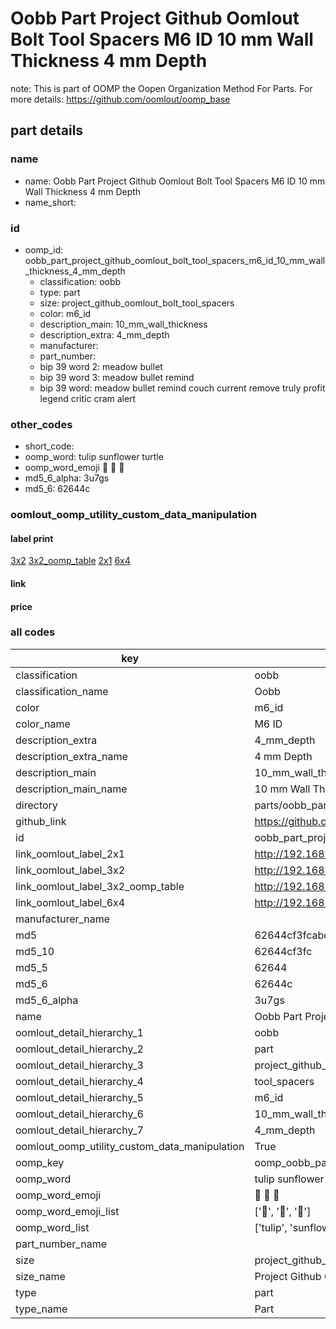 # Oobb Part Project Github Oomlout Bolt Tool Spacers M6 ID 10 mm Wall Thickness 4 mm Depth  

note: This is part of OOMP the Oopen Organization Method For Parts. For more details: https://github.com/oomlout/oomp_base

##  part details
  







### name
* name: Oobb Part Project Github Oomlout Bolt Tool Spacers M6 ID 10 mm Wall Thickness 4 mm Depth
* name_short: 
### id
* oomp_id: oobb_part_project_github_oomlout_bolt_tool_spacers_m6_id_10_mm_wall_thickness_4_mm_depth
  * classification: oobb
  * type: part
  * size: project_github_oomlout_bolt_tool_spacers
  * color: m6_id
  * description_main: 10_mm_wall_thickness
  * description_extra: 4_mm_depth
  * manufacturer: 
  * part_number: 
  * bip 39 word 2: meadow bullet
  * bip 39 word 3: meadow bullet remind
  * bip 39 word: meadow bullet remind couch current remove truly profit legend critic cram alert

### other_codes
* short_code: 
* oomp_word: tulip sunflower turtle
* oomp_word_emoji :tulip: :sunflower: :turtle:
* md5_6_alpha: 3u7gs
* md5_6: 62644c






### oomlout_oomp_utility_custom_data_manipulation
#### label print
[3x2](http://192.168.1.245:1112/?label=oomp%203u7gs)
[3x2_oomp_table](http://192.168.1.108:1112/?label=oomp%203u7gs)
[2x1](http://192.168.1.242:1112/?label=oomp%203u7gs)
[6x4](http://192.168.1.55:1112/?label=oomp%203u7gs)    

#### link

                              

#### price







### all codes 
| key | value |  
| --- | --- |  
| classification | oobb |  
| classification_name | Oobb |  
| color | m6_id |  
| color_name | M6 ID |  
| description_extra | 4_mm_depth |  
| description_extra_name | 4 mm Depth |  
| description_main | 10_mm_wall_thickness |  
| description_main_name | 10 mm Wall Thickness |  
| directory | parts/oobb_part_project_github_oomlout_bolt_tool_spacers_m6_id_10_mm_wall_thickness_4_mm_depth |  
| github_link | https://github.com/oomlout/oomlout_oomp_part_src/tree/main/parts/oobb_part_project_github_oomlout_bolt_tool_spacers_m6_id_10_mm_wall_thickness_4_mm_depth |  
| id | oobb_part_project_github_oomlout_bolt_tool_spacers_m6_id_10_mm_wall_thickness_4_mm_depth |  
| link_oomlout_label_2x1 | http://192.168.1.242:1112/?label=oomp%203u7gs |  
| link_oomlout_label_3x2 | http://192.168.1.245:1112/?label=oomp%203u7gs |  
| link_oomlout_label_3x2_oomp_table | http://192.168.1.108:1112/?label=oomp%203u7gs |  
| link_oomlout_label_6x4 | http://192.168.1.55:1112/?label=oomp%203u7gs |  
| manufacturer_name |  |  
| md5 | 62644cf3fcabdd2ed79b030f6b878c4d |  
| md5_10 | 62644cf3fc |  
| md5_5 | 62644 |  
| md5_6 | 62644c |  
| md5_6_alpha | 3u7gs |  
| name | Oobb Part Project Github Oomlout Bolt Tool Spacers M6 ID 10 mm Wall Thickness 4 mm Depth |  
| oomlout_detail_hierarchy_1 | oobb |  
| oomlout_detail_hierarchy_2 | part |  
| oomlout_detail_hierarchy_3 | project_github_bolt |  
| oomlout_detail_hierarchy_4 | tool_spacers |  
| oomlout_detail_hierarchy_5 | m6_id |  
| oomlout_detail_hierarchy_6 | 10_mm_wall_thickness |  
| oomlout_detail_hierarchy_7 | 4_mm_depth |  
| oomlout_oomp_utility_custom_data_manipulation | True |  
| oomp_key | oomp_oobb_part_project_github_oomlout_bolt_tool_spacers_m6_id_10_mm_wall_thickness_4_mm_depth |  
| oomp_word | tulip sunflower turtle |  
| oomp_word_emoji | :tulip: :sunflower: :turtle: |  
| oomp_word_emoji_list | [':tulip:', ':sunflower:', ':turtle:'] |  
| oomp_word_list | ['tulip', 'sunflower', 'turtle'] |  
| part_number_name |  |  
| size | project_github_oomlout_bolt_tool_spacers |  
| size_name | Project Github Oomlout Bolt Tool Spacers |  
| type | part |  
| type_name | Part |  
